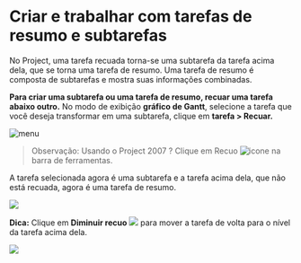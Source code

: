 # Criar e trabalhar com tarefas de resumo e subtarefas

No Project, uma tarefa recuada torna-se uma subtarefa da tarefa acima dela, que se torna uma tarefa de resumo. Uma tarefa de resumo é composta de subtarefas e mostra suas informações combinadas.

**Para criar uma subtarefa ou uma tarefa de resumo, recuar uma tarefa abaixo outro.** No modo de exibição **gráfico de Gantt**, selecione a tarefa que você deseja transformar em uma subtarefa, clique em **tarefa > Recuar.**

![menu](../msproject/images/subtask01.jpg)

> Observação: Usando o Project 2007 ? Clique em Recuo ![icone](../msproject/images/subtask02.jpg) na barra de ferramentas.

A tarefa selecionada agora é uma subtarefa e a tarefa acima dela, que não está recuada, agora é uma tarefa de resumo.

![](../msproject/images/subtask03.png)


**Dica:** Clique em **Diminuir recuo**  ![](../msproject/images/subtask04.png) para mover a tarefa de volta para o nível da tarefa acima dela.

![](../msproject/images/subtask05.png)